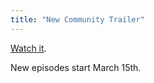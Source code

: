 ```yaml
---
title: "New Community Trailer"
---
```

<p><a href="http://io9.com/5891556/new-community-trailer-unleashes-the-power-of-the-dreamatorium/gallery/1">Watch it</a>.</p>
<p>New episodes start March 15th.</p>
